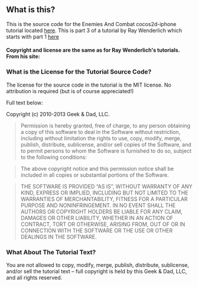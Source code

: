 ## What is this?
This is the source code for the Enemies And Combat cocos2d-iphone tutorial located  [here](http://geekanddad.wordpress.com/2010/06/22/enemies-and-combat-how-to-make-a-tile-based-game-with-cocos2d-part-3/).
This is part 3 of a tutorial by Ray Wenderlich which starts with part 1 [here](http://www.raywenderlich.com/29458/how-to-make-a-tile-based-game-with-cocos2d-2-x)

#### Copyright and license are the same as for Ray Wenderlich's tutorials.  From his site:

### What is the License for the Tutorial Source Code?

The license for the source code in the tutorial is the MIT license. No attribution is required (but is of course appreciated!)

Full text below:

Copyright (c) 2010-2013 Geek & Dad, LLC.
> Permission is hereby granted, free of charge, to any person obtaining a copy of this software to deal in the Software without restriction, including without limitation the rights to use, copy, modify, merge, publish, distribute, sublicense, and/or sell copies of the Software, and to permit persons to whom the Software is furnished to do so, subject to the following conditions:

> The above copyright notice and this permission notice shall be included in all copies or substantial portions of the Software.

> THE SOFTWARE IS PROVIDED “AS IS”, WITHOUT WARRANTY OF ANY KIND, EXPRESS OR IMPLIED, INCLUDING BUT NOT LIMITED TO THE WARRANTIES OF MERCHANTABILITY, FITNESS FOR A PARTICULAR PURPOSE AND NONINFRINGEMENT. IN NO EVENT SHALL THE AUTHORS OR COPYRIGHT HOLDERS BE LIABLE FOR ANY CLAIM, DAMAGES OR OTHER LIABILITY, WHETHER IN AN ACTION OF CONTRACT, TORT OR OTHERWISE, ARISING FROM, OUT OF OR IN CONNECTION WITH THE SOFTWARE OR THE USE OR OTHER DEALINGS IN THE SOFTWARE.

### What About The Tutorial Text?
You are not allowed to copy, modify, merge, publish, distribute, sublicense, and/or sell the tutorial text – full copyright is held by this Geek & Dad, LLC, and all rights reserved.
